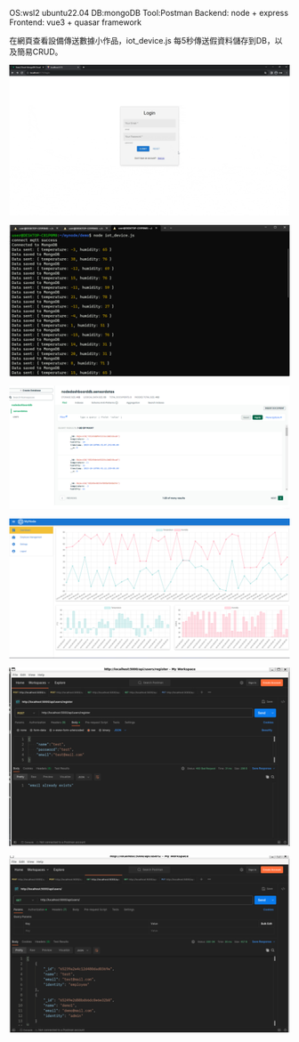 OS:wsl2 ubuntu22.04
DB:mongoDB
Tool:Postman
Backend: node + express
Frontend: vue3  +  quasar framework

在網頁查看設備傳送數據小作品，iot_device.js 每5秒傳送假資料儲存到DB，以及簡易CRUD。

![image](https://github.com/lovequ4/node_dashboard/blob/main/Screenshot/Recording%202023-10-10%20at%2008.47.28.gif)

![image](https://github.com/lovequ4/node_dashboard/blob/main/Screenshot/%E8%9E%A2%E5%B9%95%E6%93%B7%E5%8F%96%E7%95%AB%E9%9D%A2%202023-10-10%20084644.png)

![image](https://github.com/lovequ4/node_dashboard/blob/main/Screenshot/%E8%9E%A2%E5%B9%95%E6%93%B7%E5%8F%96%E7%95%AB%E9%9D%A2%202023-10-10%20084630.png)

![image](https://github.com/lovequ4/node_dashboard/blob/main/Screenshot/%E8%9E%A2%E5%B9%95%E6%93%B7%E5%8F%96%E7%95%AB%E9%9D%A2%202023-10-10%20084711.png)

![image](https://github.com/lovequ4/node_dashboard/blob/main/Screenshot/%E8%9E%A2%E5%B9%95%E6%93%B7%E5%8F%96%E7%95%AB%E9%9D%A2%202023-10-10%20085245.png)

![image](https://github.com/lovequ4/node_dashboard/blob/main/Screenshot/%E8%9E%A2%E5%B9%95%E6%93%B7%E5%8F%96%E7%95%AB%E9%9D%A2%202023-10-10%20085309.png)
